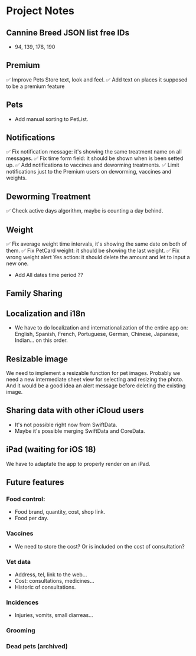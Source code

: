 # Project Notes

## Cannine Breed JSON list free IDs
- 94, 139, 178, 190


## Premium
✅ Improve Pets Store text, look and feel.
✅ Add text on places it supposed to be a premium feature


## Pets
- Add manual sorting to PetList.


## Notifications
✅ Fix notification message: it's showing the same treatment name on all messages.
✅ Fix time form field: it should be shown when is been setted up.
✅ Add notifications to vaccines and deworming treatments.
✅ Limit notifications just to the Premium users on deworming, vaccines and weights.


## Deworming Treatment
✅ Check active days algorithm, maybe is counting a day behind.


## Weight
✅ Fix average weight time intervals, it's showing the same date on both of them.
✅ Fix PetCard weight: it should be showing the last weight.
✅ Fix wrong weight alert Yes action: it should delete the amount and let to input a new one.
- Add All dates time period ??


## Family Sharing


## Localization and i18n
- We have to do localization and internationalization of the entire app on: English, Spanish, French, Portuguese, German, Chinese, Japanese, Indian... on this order.


## Resizable image
We need to implement a resizable function for pet images. Probably we need a new intermediate sheet view for selecting and resizing the photo. And it would be a good idea an alert message before deleting the existing image.


## Sharing data with other iCloud users
- It's not possible right now from SwiftData.
- Maybe it's possible merging SwiftData and CoreData.


## iPad (waiting for iOS 18)
We have to adaptate the app to properly render on an iPad.


## Future features
### Food control:
- Food brand, quantity, cost, shop link.
- Food per day.

### Vaccines
- We need to store the cost? Or is included on the cost of consultation?

### Vet data
- Address, tel, link to the web...
- Cost: consultations, medicines...
- Historic of consultations.

### Incidences
- Injuries, vomits, small diarreas...

### Grooming

### Dead pets (archived)

